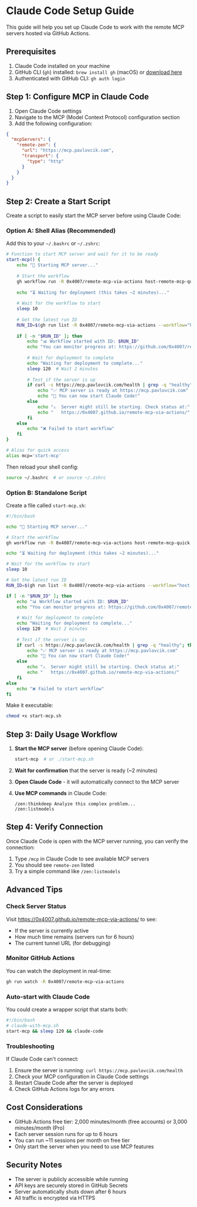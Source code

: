 # Claude Code Setup Guide

This guide will help you set up Claude Code to work with the remote MCP servers hosted via GitHub Actions.

## Prerequisites

1. Claude Code installed on your machine
2. GitHub CLI (`gh`) installed: `brew install gh` (macOS) or [download here](https://cli.github.com/)
3. Authenticated with GitHub CLI: `gh auth login`

## Step 1: Configure MCP in Claude Code

1. Open Claude Code settings
2. Navigate to the MCP (Model Context Protocol) configuration section
3. Add the following configuration:

```json
{
  "mcpServers": {
    "remote-zen": {
      "url": "https://mcp.pavlovcik.com",
      "transport": {
        "type": "http"
      }
    }
  }
}
```

## Step 2: Create a Start Script

Create a script to easily start the MCP server before using Claude Code:

### Option A: Shell Alias (Recommended)

Add this to your `~/.bashrc` or `~/.zshrc`:

```bash
# Function to start MCP server and wait for it to be ready
start-mcp() {
    echo "🚀 Starting MCP server..."
    
    # Start the workflow
    gh workflow run -R 0x4007/remote-mcp-via-actions host-remote-mcp-quick.yml
    
    echo "⏳ Waiting for deployment (this takes ~2 minutes)..."
    
    # Wait for the workflow to start
    sleep 10
    
    # Get the latest run ID
    RUN_ID=$(gh run list -R 0x4007/remote-mcp-via-actions --workflow="host-remote-mcp-quick.yml" --limit 1 --json databaseId -q '.[0].databaseId')
    
    if [ -n "$RUN_ID" ]; then
        echo "📊 Workflow started with ID: $RUN_ID"
        echo "You can monitor progress at: https://github.com/0x4007/remote-mcp-via-actions/actions/runs/$RUN_ID"
        
        # Wait for deployment to complete
        echo "Waiting for deployment to complete..."
        sleep 120  # Wait 2 minutes
        
        # Test if the server is up
        if curl -s https://mcp.pavlovcik.com/health | grep -q "healthy"; then
            echo "✅ MCP server is ready at https://mcp.pavlovcik.com"
            echo "🎯 You can now start Claude Code!"
        else
            echo "⚠️  Server might still be starting. Check status at:"
            echo "   https://0x4007.github.io/remote-mcp-via-actions/"
        fi
    else
        echo "❌ Failed to start workflow"
    fi
}

# Alias for quick access
alias mcp='start-mcp'
```

Then reload your shell config:
```bash
source ~/.bashrc  # or source ~/.zshrc
```

### Option B: Standalone Script

Create a file called `start-mcp.sh`:

```bash
#!/bin/bash

echo "🚀 Starting MCP server..."

# Start the workflow
gh workflow run -R 0x4007/remote-mcp-via-actions host-remote-mcp-quick.yml

echo "⏳ Waiting for deployment (this takes ~2 minutes)..."

# Wait for the workflow to start
sleep 10

# Get the latest run ID
RUN_ID=$(gh run list -R 0x4007/remote-mcp-via-actions --workflow="host-remote-mcp-quick.yml" --limit 1 --json databaseId -q '.[0].databaseId')

if [ -n "$RUN_ID" ]; then
    echo "📊 Workflow started with ID: $RUN_ID"
    echo "You can monitor progress at: https://github.com/0x4007/remote-mcp-via-actions/actions/runs/$RUN_ID"
    
    # Wait for deployment to complete
    echo "Waiting for deployment to complete..."
    sleep 120  # Wait 2 minutes
    
    # Test if the server is up
    if curl -s https://mcp.pavlovcik.com/health | grep -q "healthy"; then
        echo "✅ MCP server is ready at https://mcp.pavlovcik.com"
        echo "🎯 You can now start Claude Code!"
    else
        echo "⚠️  Server might still be starting. Check status at:"
        echo "   https://0x4007.github.io/remote-mcp-via-actions/"
    fi
else
    echo "❌ Failed to start workflow"
fi
```

Make it executable:
```bash
chmod +x start-mcp.sh
```

## Step 3: Daily Usage Workflow

1. **Start the MCP server** (before opening Claude Code):
   ```bash
   start-mcp  # or ./start-mcp.sh
   ```

2. **Wait for confirmation** that the server is ready (~2 minutes)

3. **Open Claude Code** - it will automatically connect to the MCP server

4. **Use MCP commands** in Claude Code:
   ```
   /zen:thinkdeep Analyze this complex problem...
   /zen:listmodels
   ```

## Step 4: Verify Connection

Once Claude Code is open with the MCP server running, you can verify the connection:

1. Type `/mcp` in Claude Code to see available MCP servers
2. You should see `remote-zen` listed
3. Try a simple command like `/zen:listmodels`

## Advanced Tips

### Check Server Status
Visit https://0x4007.github.io/remote-mcp-via-actions/ to see:
- If the server is currently active
- How much time remains (servers run for 6 hours)
- The current tunnel URL (for debugging)

### Monitor GitHub Actions
You can watch the deployment in real-time:
```bash
gh run watch -R 0x4007/remote-mcp-via-actions
```

### Auto-start with Claude Code
You could create a wrapper script that starts both:
```bash
#!/bin/bash
# claude-with-mcp.sh
start-mcp && sleep 120 && claude-code
```

### Troubleshooting

If Claude Code can't connect:
1. Ensure the server is running: `curl https://mcp.pavlovcik.com/health`
2. Check your MCP configuration in Claude Code settings
3. Restart Claude Code after the server is deployed
4. Check GitHub Actions logs for any errors

## Cost Considerations

- GitHub Actions free tier: 2,000 minutes/month (free accounts) or 3,000 minutes/month (Pro)
- Each server session runs for up to 6 hours
- You can run ~11 sessions per month on free tier
- Only start the server when you need to use MCP features

## Security Notes

- The server is publicly accessible while running
- API keys are securely stored in GitHub Secrets
- Server automatically shuts down after 6 hours
- All traffic is encrypted via HTTPS